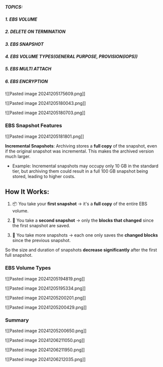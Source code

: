 ##### TOPICS:
##### 1. EBS VOLUME
##### 2. DELETE ON TERMINATION
##### 3. EBS SNAPSHOT
##### 4. EBS VOLUME TYPES(GENERAL PURPOSE, PROVISION(IOPS))
##### 5. EBS MULTI ATTACH
##### 6. EBS ENCRYPTION





![[Pasted image 20241205175609.png]]


![[Pasted image 20241205180043.png]]


![[Pasted image 20241205180703.png]]



### EBS Snapshot Features

![[Pasted image 20241205181801.png]]


**Incremental Snapshots**: Archiving stores a **full copy** of the snapshot, even if the original snapshot was incremental. This makes the archived version much larger.

- Example: Incremental snapshots may occupy only 10 GB in the standard tier, but archiving them could result in a full 100 GB snapshot being stored, leading to higher costs.

## How It Works:

1. 📦 You take your **first snapshot** → it's a **full copy** of the entire EBS volume.
    
2. 🧩 You take a **second snapshot** → only the **blocks that changed** since the first snapshot are saved.
    
3. 📅 You take more snapshots → each one only saves the **changed blocks** since the previous snapshot.
    

So the size and duration of snapshots **decrease significantly** after the first full snapshot.


###   EBS Volume Types

![[Pasted image 20241205194819.png]]


![[Pasted image 20241205195334.png]]


![[Pasted image 20241205200201.png]]


![[Pasted image 20241205200429.png]]


### Summary

![[Pasted image 20241205200650.png]]


![[Pasted image 20241206211050.png]]


![[Pasted image 20241206211950.png]]



![[Pasted image 20241206212035.png]]


